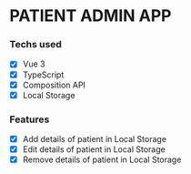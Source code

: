# PATIENT ADMIN APP
### Techs used
- [x] Vue 3
- [x] TypeScript
- [x] Composition API
- [x] Local Storage
### Features
- [x] Add details of patient in Local Storage
- [x] Edit details of patient in Local Storage
- [x] Remove details of patient in Local Storage